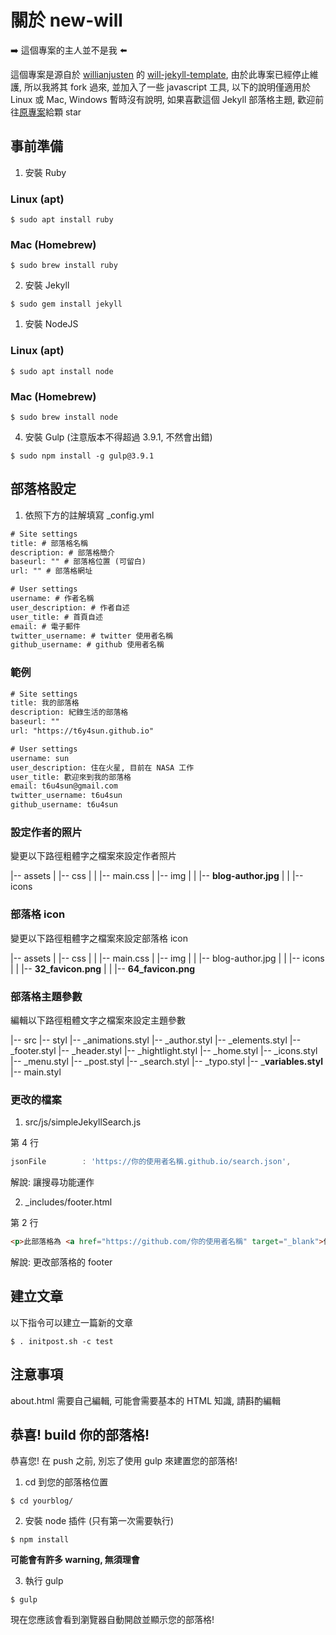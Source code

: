 # 關於 new-will

:arrow_right: 這個專案的主人並不是我 :arrow_left:

這個專案是源自於 [willianjusten](https://github.com/willianjusten) 的 [will-jekyll-template](https://github.com/willianjusten/will-jekyll-template), 由於此專案已經停止維護, 所以我將其 fork 過來, 並加入了一些 javascript 工具, 以下的說明僅適用於 Linux 或 Mac, Windows 暫時沒有說明, 如果喜歡這個 Jekyll 部落格主題, 歡迎前往[原專案](https://github.com/willianjusten/will-jekyll-template)給顆 star

## 事前準備

1. 安裝 Ruby

### Linux (apt)

```console
$ sudo apt install ruby
```

### Mac (Homebrew)

```console
$ sudo brew install ruby
```

2. 安裝 Jekyll

```console
$ sudo gem install jekyll
```

1. 安裝 NodeJS

### Linux (apt)

```console
$ sudo apt install node
```

### Mac (Homebrew)

```console
$ sudo brew install node
```

4. 安裝 Gulp (注意版本不得超過 3.9.1, 不然會出錯)

```console
$ sudo npm install -g gulp@3.9.1
```

## 部落格設定

1. 依照下方的註解填寫 _config.yml

```xml
# Site settings
title: # 部落格名稱
description: # 部落格簡介
baseurl: "" # 部落格位置 (可留白)
url: "" # 部落格網址

# User settings
username: # 作者名稱
user_description: # 作者自述
user_title: # 首頁自述
email: # 電子郵件
twitter_username: # twitter 使用者名稱
github_username: # github 使用者名稱
```

### 範例

```xml
# Site settings
title: 我的部落格
description: 紀錄生活的部落格
baseurl: ""
url: "https://t6y4sun.github.io"

# User settings
username: sun
user_description: 住在火星, 目前在 NASA 工作
user_title: 歡迎來到我的部落格
email: t6u4sun@gmail.com
twitter_username: t6u4sun
github_username: t6u4sun
```

### 設定作者的照片

變更以下路徑粗體字之檔案來設定作者照片

|-- assets
|   |-- css
|   |   |-- main.css
|   |-- img
|   |   |-- __blog-author.jpg__
|   |   |-- icons

### 部落格 icon

變更以下路徑粗體字之檔案來設定部落格 icon

|-- assets
|   |-- css
|   |   |-- main.css
|   |-- img
|   |   |-- blog-author.jpg
|   |   |-- icons
|   |       |-- __32_favicon.png__
|   |       |-- __64_favicon.png__

### 部落格主題參數

編輯以下路徑粗體文字之檔案來設定主題參數

|-- src
    |-- styl
        |-- _animations.styl
        |-- _author.styl
        |-- _elements.styl
        |-- _footer.styl
        |-- _header.styl
        |-- _hightlight.styl
        |-- _home.styl
        |-- _icons.styl
        |-- _menu.styl
        |-- _post.styl
        |-- _search.styl
        |-- _typo.styl
        |-- ___variables.styl__
        |-- main.styl

### 更改的檔案

1. src/js/simpleJekyllSearch.js

第 4 行
```js
jsonFile        : 'https://你的使用者名稱.github.io/search.json',
```

解說: 讓搜尋功能運作

2. _includes/footer.html

第 2 行
```html
<p>此部落格為 <a href="https://github.com/你的使用者名稱" target="_blank">你的使用者名稱</a> 擁有</p>
```

解說: 更改部落格的 footer

## 建立文章

以下指令可以建立一篇新的文章

```console
$ . initpost.sh -c test
```

## 注意事項

about.html 需要自己編輯, 可能會需要基本的 HTML 知識, 請斟酌編輯

## 恭喜! build 你的部落格!

恭喜您! 在 push 之前, 別忘了使用 gulp 來建置您的部落格!

1. cd 到您的部落格位置

```console
$ cd yourblog/
```

2. 安裝 node 插件 (只有第一次需要執行)

```console
$ npm install
```

__可能會有許多 warning, 無須理會__

3. 執行 gulp

```console
$ gulp
```

現在您應該會看到瀏覽器自動開啟並顯示您的部落格!
